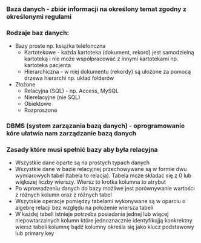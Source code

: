 ### Baza danych - zbiór informacji na określony temat zgodny z określonymi regułami
### Rodzaje baz danych:
  - Bazy proste np. książka telefonczna
    - Kartotekowe - każda kartoteka (dokument, rekord) jest samodzielną kartoteką i nie może współpracować z innymi kartotekami np. kartoteka pacjenta
    - Hierarchiczna - w niej dokumentu (rekordy) są ułożone za pomocą drzewa hierarchi np. układ folderów
  - Złożone
    - Relacyjna (SQL) - np. Access, MySQL
    - Nierelacyjne (nie SQL)
    - Obiektowe
    - Rozproszone
### DBMS (system zarzązania bazą danych) - oprogramowanie kóre ułatwia nam zarządzanie bazą danych
### Zasady które musi spełnić bazy aby była relacyjna
  - Wszystkie dane oparte są na prostych typach danych
  - Wszystkie dane w bazie relacyjnej przechowywane są w formie dwu wymiarowych tabel (tabela to relacja). Tabela może składać się z 0 lub większej liczby wierszy. Wiersz to krotka kolumna to atrybut
  - Po wprowadzeniu danych do bazy możliwe jest porównywanie wartości z różnych kolumn oraz z różnych tabel
  - Wszytskie operacje pomiędzy tabelami wykonywane są w oparciu o algebrę relacji bez względu na położenie wiersza tabeli
  - W każdej tabeli istnieje potrzeba posiadania jednej lub więcej niepowtarzalnych kolumn które jednoznacznie identyfikujją konkrektny wiersz tabeli kolumnę bądź kolumny określa się jako klucz podstawowy lub primary key
